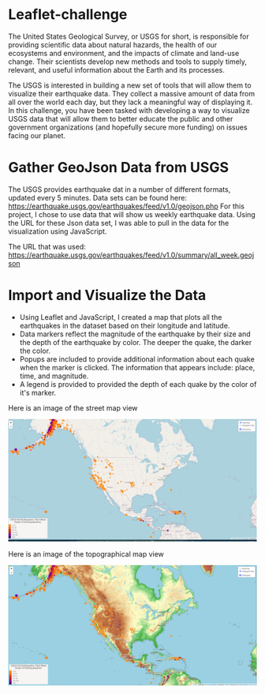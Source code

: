 # Leaflet-challenge 

The United States Geological Survey, or USGS for short, is responsible for providing scientific data about natural hazards, the health of our ecosystems and environment, and the impacts of climate and land-use change. Their scientists develop new methods and tools to supply timely, relevant, and useful information about the Earth and its processes.

The USGS is interested in building a new set of tools that will allow them to visualize their earthquake data. They collect a massive amount of data from all over the world each day, but they lack a meaningful way of displaying it. In this challenge, you have been tasked with developing a way to visualize USGS data that will allow them to better educate the public and other government organizations (and hopefully secure more funding) on issues facing our planet.

# Gather GeoJson Data from USGS
The USGS provides earthquake dat in a number of different formats, updated every 5 minutes. Data sets can be found here: https://earthquake.usgs.gov/earthquakes/feed/v1.0/geojson.php
For this project, I chose to use data that will show us weekly earthquake data. Using the URL for these Json data set, I was able to pull in the data for the visualization using JavaScript.

The URL that was used: 
https://earthquake.usgs.gov/earthquakes/feed/v1.0/summary/all_week.geojson

# Import and Visualize the Data
- Using Leaflet and JavaScript, I created a map that plots all the earthquakes in the dataset based on their longitude and latitude.
- Data markers reflect the magnitude of the earthquake by their size and the depth of the earthquake by color. The deeper the quake, the darker the color.
- Popups are included to provide additional information about each quake when the marker is clicked. The information that appears include: place, time, and magnitude.
- A legend is provided to provided the depth of each quake by the color of it's marker.


Here is an image of the street map view


![StreetMapView](https://github.com/SheTroxel/leaflet-challenge/blob/main/Leaflet-Part-1/map_image.png)



Here is an image of the topographical map view

![TopoMapView](https://github.com/SheTroxel/leaflet-challenge/blob/main/Leaflet-Part-1/topo_map_image.png)
